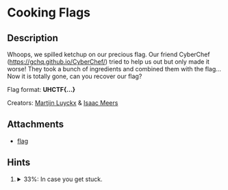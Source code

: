 # Cooking Flags

## Description
Whoops, we spilled ketchup on our precious flag. Our friend CyberChef (https://gchq.github.io/CyberChef/) tried to help us out but only made it worse! They took a bunch of ingredients and combined them with the flag... Now it is totally gone, can you recover our flag?

Flag format: **UHCTF{...}**

Creators: [Martijn Luyckx](https://martijnluyckx.be) & [Isaac Meers](https://isaacmeers.be)

## Attachments
* [flag](challenge.txt)

## Hints
1. <details><summary>33%: In case you get stuck.</summary>The challenge can be solved entirely within CyberChef. Note that CyberChef can often guess the next step to take, simply click the magic wand icon right above the output when it appears.</details>